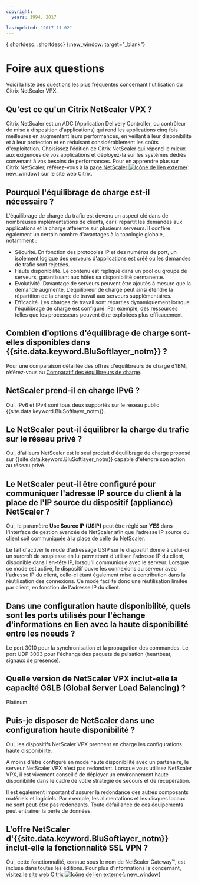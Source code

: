 ```yaml
---
copyright:
  years: 1994, 2017

lastupdated: "2017-11-02"
---
```


{:shortdesc: .shortdesc}
{:new_window: target="_blank"}

<a name="top"></a>
# Foire aux questions

Voici la liste des questions les plus fréquentes concernant l'utilisation du Citrix NetScaler VPX.

## Qu'est ce qu'un Citrix NetScaler VPX ?

Citrix NetScaler est un ADC (Application Delivery Controller, ou contrôleur de mise à disposition d'applications) qui rend les applications cinq fois meilleures en augmentant leurs performances, en veillant à leur disponibilité et à leur protection et en réduisant considérablement les coûts d'exploitation. Choisissez l'édition de Citrix NetScaler qui répond le mieux aux exigences de vos applications et déployez-la sur les systèmes dédiés convenant à vos besoins de performances. Pour en apprendre plus sur Citrix NetScaler, référez-vous à la [page NetScaler ![Icône de lien externe](../../icons/launch-glyph.svg "Icône de lien externe")](http://www.citrix.com/products/netscaler-application-delivery-controller/overview.html){: new_window}
sur le site web Citrix.

## Pourquoi l'équilibrage de charge est-il nécessaire ?

L'équilibrage de charge du trafic est devenu un aspect clé dans de nombreuses implémentations de clients, car il répartit les demandes aux applications et la charge afférente sur plusieurs serveurs. Il confère également un certain nombre d'avantages à la topologie globale, notamment :

* Sécurité. En fonction des protocoles IP et des numéros de port, un isolement logique des serveurs d'applications est créé ou les demandes de trafic sont rejetées.
* Haute disponibilité. Le contenu est répliqué dans un pool ou groupe de serveurs, garantissant aux hôtes sa disponibilité permanente.
* Evolutivité. Davantage de serveurs peuvent être ajoutés à mesure que la demande augmente.
L'équilibreur de charge peut ainsi étendre la répartition de la charge de travail aux serveurs supplémentaires.
* Efficacité. Les charges de travail sont réparties dynamiquement lorsque l'équilibrage de charge est
configuré. Par exemple, des ressources telles que les processeurs peuvent être exploitées plus efficacement.

## Combien d'options d'équilibrage de charge sont-elles disponibles dans {{site.data.keyword.BluSoftlayer_notm}} ?

Pour une comparaison détaillée des offres d'équilibreurs de charge d'IBM, référez-vous au [Comparatif des équilibreurs de charge](https://dev-console.bluemix.net/docs/infrastructure/loadbalancer-service/explore-load-balancers.html#explore-load-balancers).

## NetScaler prend-il en charge IPv6 ?

Oui. IPv6 et IPv4 sont tous deux supportés sur le réseau public {{site.data.keyword.BluSoftlayer_notm}}.

## Le NetScaler peut-il équilibrer la charge du trafic sur le réseau privé ?

Oui, d'ailleurs NetScaler est le seul produit d'équilibrage de charge proposé sur {{site.data.keyword.BluSoftlayer_notm}} capable d'étendre son action au réseau privé.

## Le NetScaler peut-il être configuré pour communiquer l'adresse IP source du client à la place de l'IP source du dispositif (appliance) NetScaler ?

Oui, le paramètre **Use Source IP (USIP)** peut être réglé sur **YES** dans l'interface de gestion avancée de NetScaler afin que l'adresse IP source du client soit communiquée à la place de celle du NetScaler.

Le fait d'activer le mode d'adressage USIP sur le dispositif donne à celui-ci un surcroît de souplesse en lui permettant d'utiliser l'adresse IP du client, disponible dans l'en-tête IP, lorsqu'il communique avec le serveur. Lorsque ce mode est activé, le dispositif ouvre les connexions au serveur avec l'adresse IP du client, celle-ci étant également mise à contribution dans la réutilisation des connexions. Ce mode facilite donc une réutilisation limitée par client, en fonction de l'adresse IP du client.

## Dans une configuration haute disponibilité, quels sont les ports utilisés pour l'échange d'informations en lien avec la haute disponibilité entre les noeuds ?

Le port 3010 pour la synchronisation et la propagation des commandes. Le port UDP 3003 pour l'échange des paquets de pulsation (heartbeat, signaux de présence).

## Quelle version de NetScaler VPX inclut-elle la capacité GSLB (Global Server Load Balancing) ?

Platinum.

## Puis-je disposer de NetScaler dans une configuration haute disponibilité ?

Oui, les dispositifs NetScaler VPX prennent en charge les configurations haute disponibilité.

A moins d'être configuré en mode haute disponibilité avec un partenaire, le serveur NetScaler VPX n'est pas redondant. Lorsque vous utilisez NetScaler VPX, il est vivement conseillé de déployer un environnement haute disponibilité dans le cadre de votre stratégie de secours et de récupération.

Il est également important d'assurer la redondance des autres composants matériels et logiciels. Par exemple, les alimentations et les disques locaux ne sont peut-être pas redondants. Toute défaillance de ces équipements peut entraîner la perte de données.

## L'offre NetScaler d'{{site.data.keyword.BluSoftlayer_notm}} inclut-elle la fonctionnalité SSL VPN ?

Oui, cette fonctionnalité, connue sous le nom de NetScaler Gateway™, est incluse dans toutes les éditions.  Pour plus d'informations la concernant, visitez le [site web Citrix ![Icône de lien externe](../../icons/launch-glyph.svg "Icône de lien externe")](https://www.citrix.com/products/netscaler-adc/){: new_window}
